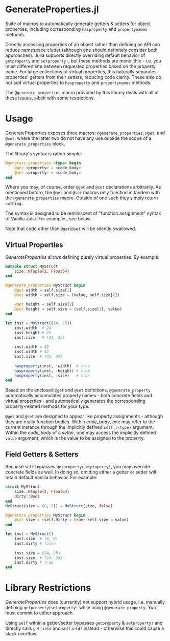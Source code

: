 # GenerateProperties.jl
Suite of macros to automatically generate getters &amp; setters for object properties, including corresponding `hasproperty` and `propertynames` methods.

Directly accessing properties of an object rather than defining an API can reduce namespace clutter (although one should definitely consider both approaches). Julia supports directly overriding default behavior of `getproperty` and `setproperty!`, but these methods are monolithic - i.e. you must differentiate between requested properties based on the property name. For large collections of virtual properties, this naturally separates properties' getters from their setters, reducing code clarity. These also do not add virtual properties to `hasproperty` and `propertynames` methods.

The `@generate_properties` macro provided by this library deals with all of these issues, albeit with some restrictions.

# Usage
GenerateProperties exposes three macros: `@generate_properties`, `@get`, and `@set`, where the latter two do not have any use outside the scope of a `@generate_properties` block.

The library's syntax is rather simple:

```julia
@generate_propertyes <type> begin
    @get <property> = <code_body>
    @set <property> = <code_body>
end
```

Where you may, of course, order `@get` and `@set` declarations arbitrarily. As mentioned before, the `@get` and `@set` macros only function in tandem with the `@generate_properties` macro. Outside of one such they simply return `nothing`.

The syntax is designed to be reminiscent of "function assignment" syntax of Vanilla Julia. For examples, see below.

Note that code other than `@get`/`@set` will be silently swallowed.

## Virtual Properties
*GenerateProperties* allows defining purely virtual properties. By example:

```julia
mutable struct MyStruct
    size::NTuple{2, Float64}
end

@generate_properties MyStruct begin
    @get width = self.size[1]
    @set width = self.size = (value, self.size[2])
    
    @get height = self.size[2]
    @set height = self.size = (self.size[1], value)
end

let inst = MyStruct((24, 25))
    inst.width  # 24
    inst.height # 25
    inst.size   # (24, 25)
    
    inst.width = 42
    inst.width # 42
    inst.size  # (42, 25)
    
    hasproperty(inst, :width)  # true
    hasproperty(inst, :height) # true
    hasproperty(inst, :size)   # true
end
```

Based on the enclosed `@get` and `@set` definitions, `@generate_property` automatically accumulates property names - both concrete fields and virtual properties - and automatically generates the corresponding property-related methods for your type.

`@get` and `@set` are designed to appear like property assignments - although they are really function bodies. Within *code_body*, one may refer to the current instance through the implicitly defined `self::<type>` argument. Within the *code_body* of a *setter*, one may access the implicitly defined `value` argument, which is the value to be assigned to the property.

## Field Getters & Setters
Because `self` bypasses `getproperty`/`setproperty!`, you may override concrete fields as well. In doing so, omitting either a getter or setter will retain default Vanilla behavior. For example:

```julia
struct MyStruct
    size::NTuple{2, Float64}
    dirty::Bool
end
MyStruct(size = (0, 0)) = MyStruct(size, false)

@generate_properties MyStruct begin
    @set size = (self.dirty = true; self.size = value)
end

let inst = MyStruct()
    inst.size  # (0, 0)
    inst.dirty # false
    
    inst.size = (24, 25)
    inst.size  # (24, 25)
    inst.dirty # true
end
```

# Library Restrictions
*GenerateProperties* does (currently) not support hybrid usage, i.e. manually defining `getproperty`/`setproperty!` while using `@generate_property`. You must commit to either approach.

Using `self` within a getter/setter bypasses `getproperty` & `setproperty!` and directly calls `getfield` and `setfield!` instead - otherwise this could cause a stack overflow.
